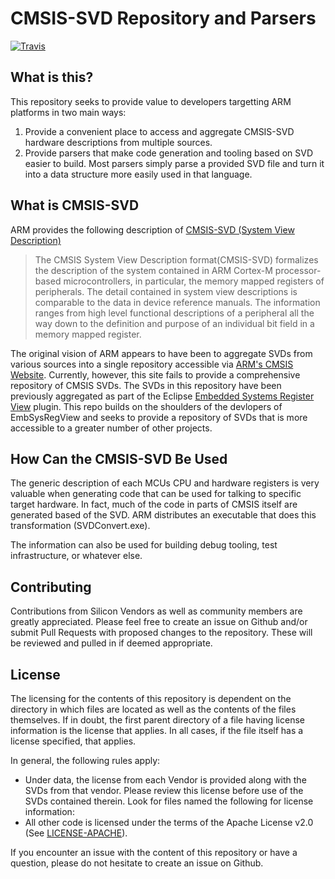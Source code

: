 CMSIS-SVD Repository and Parsers
================================

[![Travis](https://img.shields.io/travis/posborne/cmsis-svd.svg)](https://travis-ci.org/posborne/cmsis-svd)

What is this?
-------------

This repository seeks to provide value to developers targetting ARM
platforms in two main ways:

1. Provide a convenient place to access and aggregate CMSIS-SVD
   hardware descriptions from multiple sources.
2. Provide parsers that make code generation and tooling based on SVD
   easier to build.  Most parsers simply parse a provided SVD file and
   turn it into a data structure more easily used in that language.

What is CMSIS-SVD
-----------------

ARM provides the following description of
[CMSIS-SVD (System View Description)](http://www.keil.com/pack/doc/CMSIS/SVD/html/index.html)

> The CMSIS System View Description format(CMSIS-SVD) formalizes the
> description of the system contained in ARM Cortex-M processor-based
> microcontrollers, in particular, the memory mapped registers of
> peripherals. The detail contained in system view descriptions is
> comparable to the data in device reference manuals. The information
> ranges from high level functional descriptions of a peripheral all the
> way down to the definition and purpose of an individual bit field in a
> memory mapped register.

The original vision of ARM appears to have been to aggregate SVDs from
various sources into a single repository accessible via
[ARM's CMSIS Website](http://www.arm.com/products/processors/cortex-m/cortex-microcontroller-software-interface-standard.php).
Currently, however, this site fails to provide a comprehensive
repository of CMSIS SVDs.  The SVDs in this repository have been
previously aggregated as part of the Eclipse
[Embedded Systems Register View](http://embsysregview.sourceforge.net/)
plugin.  This repo builds on the shoulders of the devlopers of
EmbSysRegView and seeks to provide a repository of SVDs that is more
accessible to a greater number of other projects.

How Can the CMSIS-SVD Be Used
-----------------------------

The generic description of each MCUs CPU and hardware registers is
very valuable when generating code that can be used for talking to
specific target hardware.  In fact, much of the code in parts of CMSIS
itself are generated based of the SVD.  ARM distributes an executable
that does this transformation (SVDConvert.exe).

The information can also be used for building debug tooling, test
infrastructure, or whatever else.

Contributing
------------

Contributions from Silicon Vendors as well as community members are
greatly appreciated.  Please feel free to create an issue on Github
and/or submit Pull Requests with proposed changes to the repository.
These will be reviewed and pulled in if deemed appropriate.

License
-------

The licensing for the contents of this repository is dependent on the
directory in which files are located as well as the contents of the
files themselves.  If in doubt, the first parent directory of a file
having license information is the license that applies.  In all cases,
if the file itself has a license specified, that applies.

In general, the following rules apply:

* Under data, the license from each Vendor is provided along with the
  SVDs from that vendor.  Please review this license before use of the
  SVDs contained therein.  Look for files named the following for
  license information:
* All other code is licensed under the terms of the Apache License
  v2.0 (See [LICENSE-APACHE](LICENSE-APACHE)).

If you encounter an issue with the content of this repository or have
a question, please do not hesitate to create an issue on Github.

